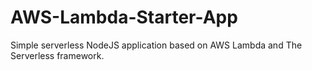 # AWS-Lambda-Starter-App
Simple serverless NodeJS application based on AWS Lambda and The Serverless framework. 
